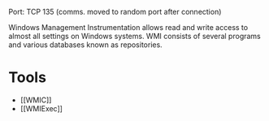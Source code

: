 Port: TCP 135 (comms. moved to random port after connection)

Windows Management Instrumentation allows read and write access to almost all settings on Windows systems. WMI consists of several programs and various databases known as repositories.

# Tools
- [[WMIC]]
- [[WMIExec]]